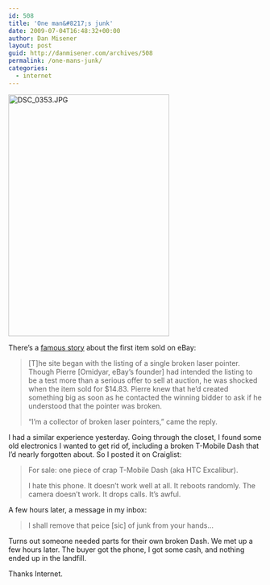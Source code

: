 ```yaml
---
id: 508
title: 'One man&#8217;s junk'
date: 2009-07-04T16:48:32+00:00
author: Dan Misener
layout: post
guid: http://danmisener.com/archives/508
permalink: /one-mans-junk/
categories:
  - internet
---
```

<img src="http://misener.org/wp-content/uploads/2009/07/dsc-03531.jpg" width="319" height="480" alt="DSC_0353.JPG" />

There&#8217;s a [famous story](http://ebay.about.com/od/ebaylifestyle/a/el_history.htm) about the first item sold on eBay:

> [T]he site began with the listing of a single broken laser pointer. Though Pierre [Omidyar, eBay&#8217;s founder] had intended the listing to be a test more than a serious offer to sell at auction, he was shocked when the item sold for $14.83. Pierre knew that he&#8217;d created something big as soon as he contacted the winning bidder to ask if he understood that the pointer was broken.
> 
> &#8220;I&#8217;m a collector of broken laser pointers,&#8221; came the reply.

I had a similar experience yesterday. Going through the closet, I found some old electronics I wanted to get rid of, including a broken T-Mobile Dash that I&#8217;d nearly forgotten about. So I posted it on Craiglist:

> For sale: one piece of crap T-Mobile Dash (aka HTC Excalibur).
> 
> I hate this phone. It doesn&#8217;t work well at all. It reboots randomly. The camera doesn&#8217;t work. It drops calls. It&#8217;s awful.

A few hours later, a message in my inbox:

> I shall remove that peice [sic] of junk from your hands&#8230;

Turns out someone needed parts for their own broken Dash. We met up a few hours later. The buyer got the phone, I got some cash, and nothing ended up in the landfill.

Thanks Internet.
